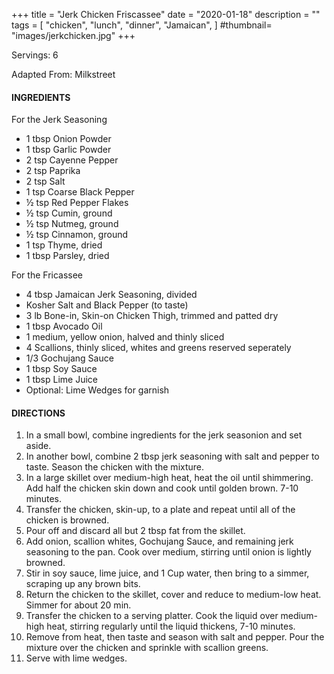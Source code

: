 +++
title = "Jerk Chicken Friscassee"
date = "2020-01-18"
description = ""
tags = [
    "chicken",
    "lunch",
    "dinner",
    "Jamaican",
]
#thumbnail= "images/jerkchicken.jpg"
+++

Servings: 6 <!--more-->

Adapted From: Milkstreet

#### INGREDIENTS 

For the Jerk Seasoning

* 1 tbsp Onion Powder
* 1 tbsp Garlic Powder
* 2 tsp Cayenne Pepper
* 2 tsp Paprika
* 2 tsp Salt
* 1 tsp Coarse Black Pepper 
* ½ tsp Red Pepper Flakes
* ½ tsp Cumin, ground
* ½ tsp Nutmeg, ground
* ½ tsp Cinnamon, ground
* 1 tsp Thyme, dried
* 1 tbsp Parsley, dried

For the Fricassee

* 4 tbsp Jamaican Jerk Seasoning, divided 
* Kosher Salt and Black Pepper (to taste) 
* 3 lb Bone-in, Skin-on Chicken Thigh, trimmed and patted dry
* 1 tbsp Avocado Oil 
* 1 medium, yellow onion, halved and thinly sliced 
* 4 Scallions, thinly sliced, whites and greens reserved seperately 
* 1/3 Gochujang Sauce
* 1 tbsp Soy Sauce 
* 1 tbsp Lime Juice 
* Optional: Lime Wedges for garnish 

#### DIRECTIONS 

1. In a small bowl, combine ingredients for the jerk seasonion and set aside.
2. In another bowl, combine 2 tbsp jerk seasoning with salt and pepper to taste. Season the chicken with the mixture. 
3. In a large skillet over medium-high heat, heat the oil until shimmering. Add half the chicken skin down and cook until golden brown. 7-10 minutes. 
4. Transfer the chicken, skin-up, to a plate and repeat until all of the chicken is browned. 
5. Pour off and discard all but 2 tbsp fat from the skillet. 
6. Add onion, scallion whites, Gochujang Sauce, and remaining jerk seasoning to the pan. Cook over medium, stirring until onion is lightly browned. 
7. Stir in soy sauce, lime juice, and 1 Cup water, then bring to a simmer, scraping up any brown bits. 
8. Return the chicken to the skillet, cover and reduce to medium-low heat. Simmer for about 20 min. 
9. Transfer the chicken to a serving platter. Cook the liquid over medium-high heat, stirring regularly until the liquid thickens, 7-10 minutes. 
10. Remove from heat, then taste and season with salt and pepper. Pour the mixture over the chicken and sprinkle with scallion greens. 
11. Serve with lime wedges. 
